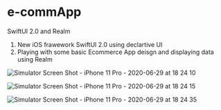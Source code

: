 # e-commApp
SwiftUI 2.0 and Realm 
1. New iOS frawework SwiftUI 2.0 using declartive UI
2. Playing with some basic Ecommerce App deisgn and displaying data using Realm


![Simulator Screen Shot - iPhone 11 Pro - 2020-06-29 at 18 24 10](https://user-images.githubusercontent.com/8912602/86009368-c4721580-ba37-11ea-8037-9ea4e5a017d2.png)


![Simulator Screen Shot - iPhone 11 Pro - 2020-06-29 at 18 24 15](https://user-images.githubusercontent.com/8912602/86009445-dc499980-ba37-11ea-8806-6e13e5675162.png)

![Simulator Screen Shot - iPhone 11 Pro - 2020-06-29 at 18 24 35](https://user-images.githubusercontent.com/8912602/86009617-0ef39200-ba38-11ea-94e7-2ea9e99b64d1.png)
